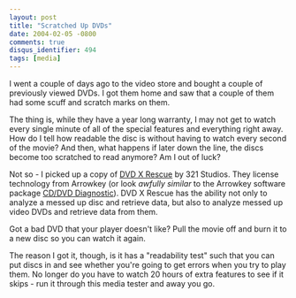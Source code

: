 ```yaml
---
layout: post
title: "Scratched Up DVDs"
date: 2004-02-05 -0800
comments: true
disqus_identifier: 494
tags: [media]
---
```

I went a couple of days ago to the video store and bought a couple of
previously viewed DVDs. I got them home and saw that a couple of them
had some scuff and scratch marks on them.

 The thing is, while they have a year long warranty, I may not get to
watch every single minute of all of the special features and everything
right away. How do I tell how readable the disc is without having to
watch every second of the movie? And then, what happens if later down
the line, the discs become too scratched to read anymore? Am I out of
luck?

 Not so - I picked up a copy of [DVD X
Rescue](http://www.dvdxcopy.com/DVDXrescue.asp) by 321 Studios. They
license technology from Arrowkey (or look *awfully similar* to the
Arrowkey software package [CD/DVD
Diagnostic](http://www.arrowkey.com/cddvd_diagnostic.html)). DVD X
Rescue has the ability not only to analyze a messed up disc and retrieve
data, but also to analyze messed up video DVDs and retrieve data from
them.

 Got a bad DVD that your player doesn't like? Pull the movie off and
burn it to a new disc so you can watch it again.

 The reason I got it, though, is it has a "readability test" such that
you can put discs in and see whether you're going to get errors when you
try to play them. No longer do you have to watch 20 hours of extra
features to see if it skips - run it through this media tester and away
you go.
